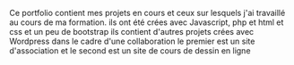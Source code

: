Ce portfolio contient mes projets en cours et ceux sur lesquels j'ai travaillé au cours de ma formation. 
ils ont été crées avec Javascript, php et html et css et un peu de bootstrap 
ils contient d'autres projets crées avec Wordpress dans le cadre d'une collaboration le premier est un site d'association et le second est un site de cours de dessin en ligne 


